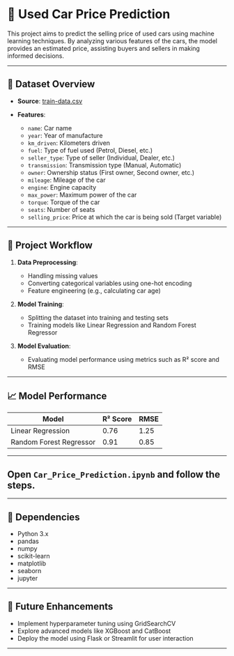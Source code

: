 # 🚗 Used Car Price Prediction

This project aims to predict the selling price of used cars using machine learning techniques. By analyzing various features of the cars, the model provides an estimated price, assisting buyers and sellers in making informed decisions.

---

## 📁 Dataset Overview

* **Source**: [train-data.csv](https://github.com/MAHFUZATUL-BUSHRA/Car_Price_Prediction/blob/main/train-data.csv)
* **Features**:

  * `name`: Car name
  * `year`: Year of manufacture
  * `km_driven`: Kilometers driven
  * `fuel`: Type of fuel used (Petrol, Diesel, etc.)
  * `seller_type`: Type of seller (Individual, Dealer, etc.)
  * `transmission`: Transmission type (Manual, Automatic)
  * `owner`: Ownership status (First owner, Second owner, etc.)
  * `mileage`: Mileage of the car
  * `engine`: Engine capacity
  * `max_power`: Maximum power of the car
  * `torque`: Torque of the car
  * `seats`: Number of seats
  * `selling_price`: Price at which the car is being sold (Target variable)

---

## 🧠 Project Workflow

1. **Data Preprocessing**:

   * Handling missing values
   * Converting categorical variables using one-hot encoding
   * Feature engineering (e.g., calculating car age)

2. **Model Training**:

   * Splitting the dataset into training and testing sets
   * Training models like Linear Regression and Random Forest Regressor

3. **Model Evaluation**:

   * Evaluating model performance using metrics such as R² score and RMSE

---

## 📈 Model Performance

| Model                   | R² Score | RMSE |
| ----------------------- | -------- | ---- |
| Linear Regression       | 0.76     | 1.25 |
| Random Forest Regressor | 0.91     | 0.85 |


---

## Open `Car_Price_Prediction.ipynb` and follow the steps.

---

## 🔧 Dependencies

* Python 3.x
* pandas
* numpy
* scikit-learn
* matplotlib
* seaborn
* jupyter

---

## 📌 Future Enhancements

* Implement hyperparameter tuning using GridSearchCV
* Explore advanced models like XGBoost and CatBoost
* Deploy the model using Flask or Streamlit for user interaction

---




